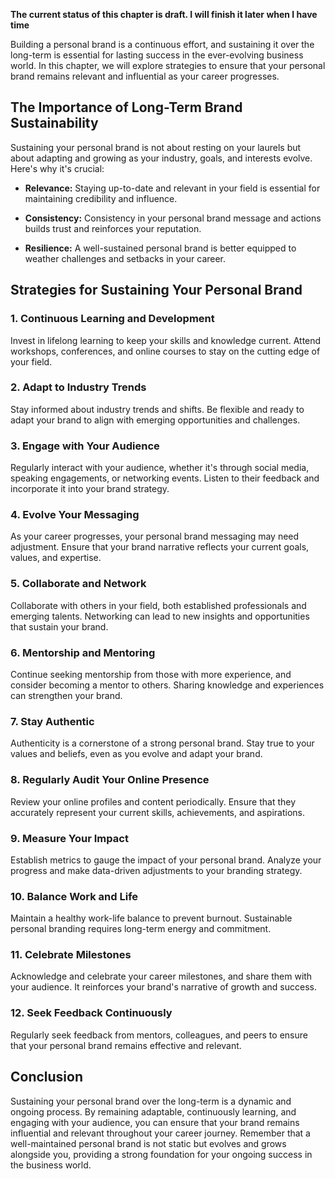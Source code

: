 **The current status of this chapter is draft. I will finish it later when I have time**

Building a personal brand is a continuous effort, and sustaining it over the long-term is essential for lasting success in the ever-evolving business world. In this chapter, we will explore strategies to ensure that your personal brand remains relevant and influential as your career progresses.

The Importance of Long-Term Brand Sustainability
------------------------------------------------

Sustaining your personal brand is not about resting on your laurels but about adapting and growing as your industry, goals, and interests evolve. Here's why it's crucial:

* **Relevance:** Staying up-to-date and relevant in your field is essential for maintaining credibility and influence.

* **Consistency:** Consistency in your personal brand message and actions builds trust and reinforces your reputation.

* **Resilience:** A well-sustained personal brand is better equipped to weather challenges and setbacks in your career.

Strategies for Sustaining Your Personal Brand
---------------------------------------------

### 1. **Continuous Learning and Development**

Invest in lifelong learning to keep your skills and knowledge current. Attend workshops, conferences, and online courses to stay on the cutting edge of your field.

### 2. **Adapt to Industry Trends**

Stay informed about industry trends and shifts. Be flexible and ready to adapt your brand to align with emerging opportunities and challenges.

### 3. **Engage with Your Audience**

Regularly interact with your audience, whether it's through social media, speaking engagements, or networking events. Listen to their feedback and incorporate it into your brand strategy.

### 4. **Evolve Your Messaging**

As your career progresses, your personal brand messaging may need adjustment. Ensure that your brand narrative reflects your current goals, values, and expertise.

### 5. **Collaborate and Network**

Collaborate with others in your field, both established professionals and emerging talents. Networking can lead to new insights and opportunities that sustain your brand.

### 6. **Mentorship and Mentoring**

Continue seeking mentorship from those with more experience, and consider becoming a mentor to others. Sharing knowledge and experiences can strengthen your brand.

### 7. **Stay Authentic**

Authenticity is a cornerstone of a strong personal brand. Stay true to your values and beliefs, even as you evolve and adapt your brand.

### 8. **Regularly Audit Your Online Presence**

Review your online profiles and content periodically. Ensure that they accurately represent your current skills, achievements, and aspirations.

### 9. **Measure Your Impact**

Establish metrics to gauge the impact of your personal brand. Analyze your progress and make data-driven adjustments to your branding strategy.

### 10. **Balance Work and Life**

Maintain a healthy work-life balance to prevent burnout. Sustainable personal branding requires long-term energy and commitment.

### 11. **Celebrate Milestones**

Acknowledge and celebrate your career milestones, and share them with your audience. It reinforces your brand's narrative of growth and success.

### 12. **Seek Feedback Continuously**

Regularly seek feedback from mentors, colleagues, and peers to ensure that your personal brand remains effective and relevant.

Conclusion
----------

Sustaining your personal brand over the long-term is a dynamic and ongoing process. By remaining adaptable, continuously learning, and engaging with your audience, you can ensure that your brand remains influential and relevant throughout your career journey. Remember that a well-maintained personal brand is not static but evolves and grows alongside you, providing a strong foundation for your ongoing success in the business world.
